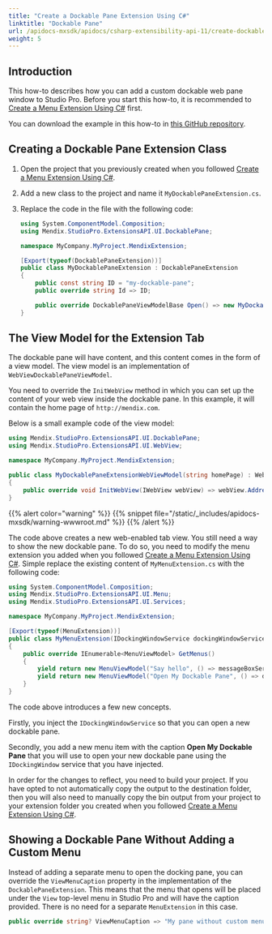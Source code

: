 ```yaml
---
title: "Create a Dockable Pane Extension Using C#"
linktitle: "Dockable Pane"
url: /apidocs-mxsdk/apidocs/csharp-extensibility-api-11/create-dockable-pane-extension/
weight: 5
---
```


## Introduction

This how-to describes how you can add a custom dockable web pane window to Studio Pro. Before you start this how-to, it is recommended to [Create a Menu Extension Using C#](/apidocs-mxsdk/apidocs/csharp-extensibility-api-11/create-menu-extension/) first.

You can download the example in this how-to in [this GitHub repository](https://github.com/mendix/ExtensionAPI-Samples).

## Creating a Dockable Pane Extension Class

1. Open the project that you previously created when you followed [Create a Menu Extension Using C#](/apidocs-mxsdk/apidocs/csharp-extensibility-api-11/create-menu-extension/).
2. Add a new class to the project and name it `MyDockablePaneExtension.cs`.
3. Replace the code in the file with the following code:

    ```csharp
    using System.ComponentModel.Composition;
    using Mendix.StudioPro.ExtensionsAPI.UI.DockablePane;
    
    namespace MyCompany.MyProject.MendixExtension;
    
    [Export(typeof(DockablePaneExtension))]
    public class MyDockablePaneExtension : DockablePaneExtension
    {
        public const string ID = "my-dockable-pane";
        public override string Id => ID;
    
        public override DockablePaneViewModelBase Open() => new MyDockablePaneExtensionWebViewModel("http://mendix.com");
    }
    ```

## The View Model for the Extension Tab

The dockable pane will have content, and this content comes in the form of a view model. The view model is an implementation of `WebViewDockablePaneViewModel`. 

You need to override the `InitWebView` method in which you can set up the content of your web view inside the dockable pane. In this example, it will contain the home page of `http://mendix.com`.

Below is a small example code of the view model:

```csharp
using Mendix.StudioPro.ExtensionsAPI.UI.DockablePane;
using Mendix.StudioPro.ExtensionsAPI.UI.WebView;

namespace MyCompany.MyProject.MendixExtension;

public class MyDockablePaneExtensionWebViewModel(string homePage) : WebViewDockablePaneViewModel
{
    public override void InitWebView(IWebView webView) => webView.Address = new Uri(homePage);
}
```

{{% alert color="warning" %}}
{{% snippet file="/static/_includes/apidocs-mxsdk/warning-wwwroot.md" %}}
{{% /alert %}}

The code above creates a new web-enabled tab view. You still need a way to show the new dockable pane. To do so, you need to modify the menu extension you added when you followed [Create a Menu Extension Using C#](/apidocs-mxsdk/apidocs/csharp-extensibility-api-11/create-menu-extension/). Simple replace the existing content of `MyMenuExtension.cs` with the following code:

```csharp
using System.ComponentModel.Composition;
using Mendix.StudioPro.ExtensionsAPI.UI.Menu;
using Mendix.StudioPro.ExtensionsAPI.UI.Services;

namespace MyCompany.MyProject.MendixExtension;

[Export(typeof(MenuExtension))]
public class MyMenuExtension(IDockingWindowService dockingWindowService, IMessageBoxService messageBoxService) : MenuExtension
{
    public override IEnumerable<MenuViewModel> GetMenus()
    {
        yield return new MenuViewModel("Say hello", () => messageBoxService.ShowInformation("Hello World!"));
        yield return new MenuViewModel("Open My Dockable Pane", () => dockingWindowService.OpenPane(MyDockablePaneExtension.ID));
    }
}
```

The code above introduces a few new concepts.

Firstly, you inject the `IDockingWindowService` so that you can open a new dockable pane.

Secondly, you add a new menu item with the caption **Open My Dockable Pane** that you will use to open your new dockable pane using the `IDockingWindow` service that you have injected.

In order for the changes to reflect, you need to build your project. If you have opted to not automatically copy the output to the destination folder, then you will also need to manually copy the bin output from your project to your extension folder you created when you followed [Create a Menu Extension Using C#](/apidocs-mxsdk/apidocs/csharp-extensibility-api-11/create-menu-extension/).

## Showing a Dockable Pane Without Adding a Custom Menu

Instead of adding a separate menu to open the docking pane, you can override the `ViewMenuCaption` property in the implementation of the `DockablePaneExtension`. This means that the menu that opens will be placed under the `View` top-level menu in Studio Pro and will have the caption provided. There is no need for a separate `MenuExtension` in this case.

```csharp
public override string? ViewMenuCaption => "My pane without custom menu";
```
